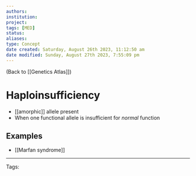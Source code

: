 ```yaml
---
authors: 
institution: 
project: 
tags: [MED]
status: 
aliases: 
type: Concept
date created: Saturday, August 26th 2023, 11:12:50 am
date modified: Sunday, August 27th 2023, 7:55:09 pm
---
```


(Back to [[Genetics Atlas]])

# Haploinsufficiency

- [[amorphic]] allele present
- When one functional allele is insufficient for _normal_ function

## Examples
- [[Marfan syndrome]]

---
Tags: